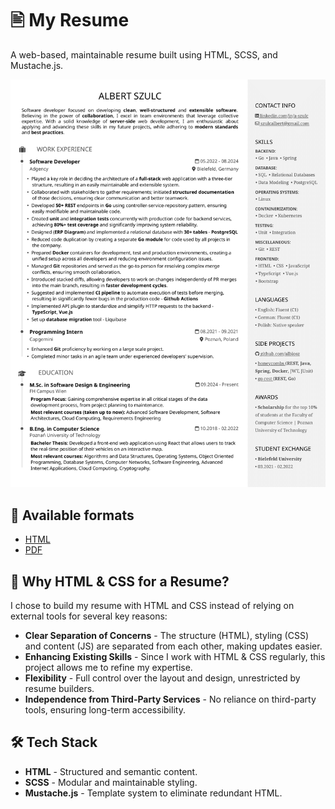 # 🖹 My Resume
A web-based, maintainable resume built using HTML, SCSS, and Mustache.js.

![PNG](./resume.png)

## 💾 Available formats
- [HTML](https://albiosz.github.io/resume)
- [PDF](https://albiosz.github.io/resume/resume.pdf)


## 🎯 Why HTML & CSS for a Resume?
I chose to build my resume with HTML and CSS instead of relying on external tools for several key reasons:

- **Clear Separation of Concerns** - The structure (HTML), styling (CSS) and content (JS) are separated from each other, making updates easier.
- **Enhancing Existing Skills** - Since I work with HTML & CSS regularly, this project allows me to refine my expertise.
- **Flexibility** - Full control over the layout and design, unrestricted by resume builders.
- **Independence from Third-Party Services** - No reliance on third-party tools, ensuring long-term accessibility.

## 🛠️ Tech Stack
- **HTML** - Structured and semantic content.
- **SCSS** - Modular and maintainable styling.
- **Mustache.js** - Template system to eliminate redundant HTML.
